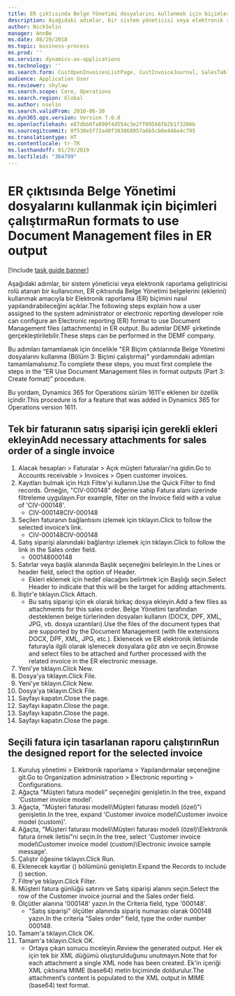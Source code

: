 ```yaml
---
title: ER çıktısında Belge Yönetimi dosyalarını kullanmak için biçimleri çalıştırma
description: Aşağıdaki adımlar, bir sistem yöneticisi veya elektronik raporlama geliştiricisi rolü atanan bir kullanıcının, ER çıktısında Belge Yönetimi belgelerini kullanmak amacıyla bir Elektronik raporlama biçimini nasıl yapılandırabileceğini açıklar.
author: NickSelin
manager: AnnBe
ms.date: 08/29/2018
ms.topic: business-process
ms.prod: ''
ms.service: dynamics-ax-applications
ms.technology: ''
ms.search.form: CustOpenInvoicesListPage, CustInvoiceJournal, SalesTable, ERSolutionTable
audience: Application User
ms.reviewer: shylaw
ms.search.scope: Core, Operations
ms.search.region: Global
ms.author: nselin
ms.search.validFrom: 2016-06-30
ms.dyn365.ops.version: Version 7.0.0
ms.openlocfilehash: e87dbb0fa890f4d554c3e2ff09566fb2b1f3206b
ms.sourcegitcommit: 0f530e5f72a40f383868957a6b5cb0e446e4c795
ms.translationtype: HT
ms.contentlocale: tr-TR
ms.lasthandoff: 01/29/2019
ms.locfileid: "364799"
---
```

# <a name="run-formats-to-use-document-management-files-in-er-output"></a><span data-ttu-id="03d07-103">ER çıktısında Belge Yönetimi dosyalarını kullanmak için biçimleri çalıştırma</span><span class="sxs-lookup"><span data-stu-id="03d07-103">Run formats to use Document Management files in ER output</span></span>

[!include [task guide banner](../../includes/task-guide-banner.md)]

<span data-ttu-id="03d07-104">Aşağıdaki adımlar, bir sistem yöneticisi veya elektronik raporlama geliştiricisi rolü atanan bir kullanıcının, ER çıktısında Belge Yönetimi belgelerini (eklerini) kullanmak amacıyla bir Elektronik raporlama (ER) biçimini nasıl yapılandırabileceğini açıklar.</span><span class="sxs-lookup"><span data-stu-id="03d07-104">The following steps explain how a user assigned to the system administrator or electronic reporting developer role can configure an Electronic reporting (ER) format to use Document Management files (attachments) in ER output.</span></span> <span data-ttu-id="03d07-105">Bu adımlar DEMF şirketinde gerçekleştirilebilir.</span><span class="sxs-lookup"><span data-stu-id="03d07-105">These steps can be performed in the DEMF company.</span></span>

<span data-ttu-id="03d07-106">Bu adımları tamamlamak için öncelikle "ER Biçim çıktılarında Belge Yönetimi dosyalarını kullanma (Bölüm 3: Biçimi çalıştırma)" yordamındaki adımları tamamlamalısınız.</span><span class="sxs-lookup"><span data-stu-id="03d07-106">To complete these steps, you must first complete the steps in the “ER Use Document Management files in format outputs (Part 3: Create format)” procedure.</span></span>

<span data-ttu-id="03d07-107">Bu yordam, Dynamics 365 for Operations sürüm 1611'e eklenen bir özellik içindir.</span><span class="sxs-lookup"><span data-stu-id="03d07-107">This procedure is for a feature that was added in Dynamics 365 for Operations version 1611.</span></span>


## <a name="add-necessary-attachments-for-sales-order-of-a-single-invoice"></a><span data-ttu-id="03d07-108">Tek bir faturanın satış siparişi için gerekli ekleri ekleyin</span><span class="sxs-lookup"><span data-stu-id="03d07-108">Add necessary attachments for sales order of a single invoice</span></span>
1. <span data-ttu-id="03d07-109">Alacak hesapları > Faturalar > Açık müşteri faturaları'na gidin.</span><span class="sxs-lookup"><span data-stu-id="03d07-109">Go to Accounts receivable > Invoices > Open customer invoices.</span></span>
2. <span data-ttu-id="03d07-110">Kayıtları bulmak için Hızlı Filtre'yi kullanın.</span><span class="sxs-lookup"><span data-stu-id="03d07-110">Use the Quick Filter to find records.</span></span> <span data-ttu-id="03d07-111">Örneğin, "CIV-000148" değerine sahip Fatura alanı üzerinde filtreleme uygulayın.</span><span class="sxs-lookup"><span data-stu-id="03d07-111">For example, filter on the Invoice field with a value of 'CIV-000148'.</span></span>
    * <span data-ttu-id="03d07-112">CIV-000148</span><span class="sxs-lookup"><span data-stu-id="03d07-112">CIV-000148</span></span>  
3. <span data-ttu-id="03d07-113">Seçilen faturanın bağlantısını izlemek için tıklayın.</span><span class="sxs-lookup"><span data-stu-id="03d07-113">Click to follow the selected invoice’s link.</span></span>
    * <span data-ttu-id="03d07-114">CIV-000148</span><span class="sxs-lookup"><span data-stu-id="03d07-114">CIV-000148</span></span>  
4. <span data-ttu-id="03d07-115">Satış siparişi alanındaki bağlantıyı izlemek için tıklayın.</span><span class="sxs-lookup"><span data-stu-id="03d07-115">Click to follow the link in the Sales order field.</span></span>
    * <span data-ttu-id="03d07-116">000148</span><span class="sxs-lookup"><span data-stu-id="03d07-116">000148</span></span>  
5. <span data-ttu-id="03d07-117">Satırlar veya başlık alanında Başlık seçeneğini belirleyin.</span><span class="sxs-lookup"><span data-stu-id="03d07-117">In the Lines or header field, select the option of Header.</span></span>
    * <span data-ttu-id="03d07-118">Ekleri eklemek için hedef olacağını belirtmek için Başlığı seçin.</span><span class="sxs-lookup"><span data-stu-id="03d07-118">Select Header to indicate that this will be the target for adding attachments.</span></span>  
6. <span data-ttu-id="03d07-119">İliştir'e tıklayın.</span><span class="sxs-lookup"><span data-stu-id="03d07-119">Click Attach.</span></span>
    * <span data-ttu-id="03d07-120">Bu satış siparişi için ek olarak birkaç dosya ekleyin.</span><span class="sxs-lookup"><span data-stu-id="03d07-120">Add a few files as attachments for this sales order.</span></span> <span data-ttu-id="03d07-121">Belge Yönetimi tarafından desteklenen belge türlerinden dosyaları kullanın (DOCX, DPF, XML, JPG, vb. dosya uzantıları).</span><span class="sxs-lookup"><span data-stu-id="03d07-121">Use the files of the document types that are supported by the Document Management (with file extensions DOCX, DPF, XML, JPG, etc.).</span></span> <span data-ttu-id="03d07-122">Eklenecek ve ER elektronik iletisinde faturayla ilgili olarak işlenecek dosyalara göz atın ve seçin.</span><span class="sxs-lookup"><span data-stu-id="03d07-122">Browse and select files to be attached and further processed with the related invoice in the ER electronic message.</span></span>  
7. <span data-ttu-id="03d07-123">Yeni'ye tıklayın.</span><span class="sxs-lookup"><span data-stu-id="03d07-123">Click New.</span></span>
8. <span data-ttu-id="03d07-124">Dosya'ya tıklayın.</span><span class="sxs-lookup"><span data-stu-id="03d07-124">Click File.</span></span>
9. <span data-ttu-id="03d07-125">Yeni'ye tıklayın.</span><span class="sxs-lookup"><span data-stu-id="03d07-125">Click New.</span></span>
10. <span data-ttu-id="03d07-126">Dosya'ya tıklayın.</span><span class="sxs-lookup"><span data-stu-id="03d07-126">Click File.</span></span>
11. <span data-ttu-id="03d07-127">Sayfayı kapatın.</span><span class="sxs-lookup"><span data-stu-id="03d07-127">Close the page.</span></span>
12. <span data-ttu-id="03d07-128">Sayfayı kapatın.</span><span class="sxs-lookup"><span data-stu-id="03d07-128">Close the page.</span></span>
13. <span data-ttu-id="03d07-129">Sayfayı kapatın.</span><span class="sxs-lookup"><span data-stu-id="03d07-129">Close the page.</span></span>
14. <span data-ttu-id="03d07-130">Sayfayı kapatın.</span><span class="sxs-lookup"><span data-stu-id="03d07-130">Close the page.</span></span>

## <a name="run-the-designed-report-for-the-selected-invoice"></a><span data-ttu-id="03d07-131">Seçili fatura için tasarlanan raporu çalıştırın</span><span class="sxs-lookup"><span data-stu-id="03d07-131">Run the designed report for the selected invoice</span></span>
1. <span data-ttu-id="03d07-132">Kuruluş yönetimi > Elektronik raporlama > Yapılandırmalar seçeneğine git.</span><span class="sxs-lookup"><span data-stu-id="03d07-132">Go to Organization administration > Electronic reporting > Configurations.</span></span>
2. <span data-ttu-id="03d07-133">Ağaçta "Müşteri fatura modeli" seçeneğini genişletin.</span><span class="sxs-lookup"><span data-stu-id="03d07-133">In the tree, expand 'Customer invoice model'.</span></span>
3. <span data-ttu-id="03d07-134">Ağaçta, "Müşteri faturası modeli\Müşteri faturası modeli (özel)"i genişletin.</span><span class="sxs-lookup"><span data-stu-id="03d07-134">In the tree, expand 'Customer invoice model\Customer invoice model (custom)'.</span></span>
4. <span data-ttu-id="03d07-135">Ağaçta, "Müşteri faturası modeli\Müşteri faturası modeli (özel)\Elektronik fatura örnek iletisi"ni seçin.</span><span class="sxs-lookup"><span data-stu-id="03d07-135">In the tree, select 'Customer invoice model\Customer invoice model (custom)\Electronic invoice sample message'.</span></span>
5. <span data-ttu-id="03d07-136">Çalıştır öğesine tıklayın.</span><span class="sxs-lookup"><span data-stu-id="03d07-136">Click Run.</span></span>
6. <span data-ttu-id="03d07-137">Eklenecek kayıtlar () bölümünü genişletin.</span><span class="sxs-lookup"><span data-stu-id="03d07-137">Expand the Records to include () section.</span></span>
7. <span data-ttu-id="03d07-138">Filtre'ye tıklayın.</span><span class="sxs-lookup"><span data-stu-id="03d07-138">Click Filter.</span></span>
8. <span data-ttu-id="03d07-139">Müşteri fatura günlüğü satırını ve Satış siparişi alanını seçin.</span><span class="sxs-lookup"><span data-stu-id="03d07-139">Select the row of the Customer invoice journal and the Sales order field.</span></span>
9. <span data-ttu-id="03d07-140">Ölçütler alanına '000148' yazın.</span><span class="sxs-lookup"><span data-stu-id="03d07-140">In the Criteria field, type '000148'.</span></span>
    * <span data-ttu-id="03d07-141">"Satış siparişi" ölçütler alanında sipariş numarası olarak 000148 yazın.</span><span class="sxs-lookup"><span data-stu-id="03d07-141">In the criteria “Sales order” field, type the order number 000148.</span></span>  
10. <span data-ttu-id="03d07-142">Tamam'a tıklayın.</span><span class="sxs-lookup"><span data-stu-id="03d07-142">Click OK.</span></span>
11. <span data-ttu-id="03d07-143">Tamam'a tıklayın.</span><span class="sxs-lookup"><span data-stu-id="03d07-143">Click OK.</span></span>
    * <span data-ttu-id="03d07-144">Ortaya çıkan sonucu inceleyin.</span><span class="sxs-lookup"><span data-stu-id="03d07-144">Review the generated output.</span></span> <span data-ttu-id="03d07-145">Her ek için tek bir XML düğümü oluşturulduğunu unutmayın.</span><span class="sxs-lookup"><span data-stu-id="03d07-145">Note that for each attachment a single XML node has been created.</span></span> <span data-ttu-id="03d07-146">Ek'in içeriği XML çıktısına MIME (base64) metin biçiminde doldurulur.</span><span class="sxs-lookup"><span data-stu-id="03d07-146">The attachment’s content is populated to the XML output in MIME (base64) text format.</span></span>  

